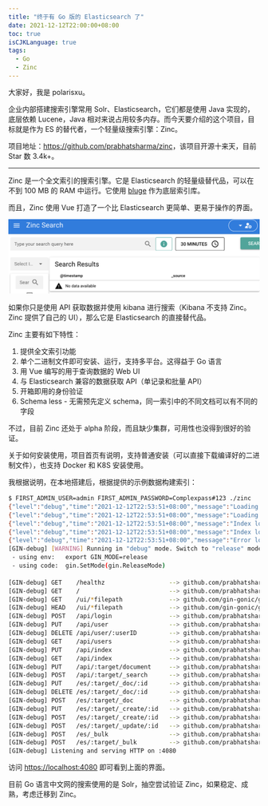 ```yaml
---
title: "终于有 Go 版的 Elasticsearch 了"
date: 2021-12-12T22:00:00+08:00
toc: true
isCJKLanguage: true
tags: 
  - Go
  - Zinc
---
```


大家好，我是 polarisxu。

企业内部搭建搜索引擎常用 Solr、Elasticsearch，它们都是使用 Java 实现的，底层依赖 Lucene，Java 相对来说占用较多内存。而今天要介绍的这个项目，目标就是作为 ES 的替代者，一个轻量级搜索引擎：Zinc。

项目地址：<https://github.com/prabhatsharma/zinc>，该项目开源十来天，目前 Star 数 3.4k+。

---

Zinc 是一个全文索引的搜索引擎。它是 Elasticsearch 的轻量级替代品，可以在不到 100 MB 的 RAM 中运行。它使用 [bluge](https://github.com/blugelabs/bluge) 作为底层索引库。

而且，Zinc 使用 Vue 打造了一个比 Elasticsearch 更简单、更易于操作的界面。

![zinc](imgs/zinc01.png)

如果你只是使用 API 获取数据并使用 kibana 进行搜索（Kibana 不支持 Zinc。Zinc 提供了自己的 UI），那么它是 Elasticsearch 的直接替代品。

 Zinc 主要有如下特性：

1. 提供全文索引功能
2. 单个二进制文件即可安装、运行，支持多平台。这得益于 Go 语言
3. 用 Vue 编写的用于查询数据的 Web UI
4. 与 Elasticsearch 兼容的数据获取 API（单记录和批量 API）
5. 开箱即用的身份验证
6. Schema less - 无需预先定义 schema，同一索引中的不同文档可以有不同的字段

不过，目前 Zinc 还处于 alpha 阶段，而且缺少集群，可用性也没得到很好的验证。

关于如何安装使用，项目首页有说明，支持普通安装（可以直接下载编译好的二进制文件），也支持 Docker 和 K8S 安装使用。

我根据说明，在本地搭建后，根据提供的示例数据构建索引：

```bash
$ FIRST_ADMIN_USER=admin FIRST_ADMIN_PASSWORD=Complexpass#123 ./zinc
{"level":"debug","time":"2021-12-12T22:53:51+08:00","message":"Loading indexes..."}
{"level":"debug","time":"2021-12-12T22:53:51+08:00","message":"Loading system indexes..."}
{"level":"debug","time":"2021-12-12T22:53:51+08:00","message":"Index loaded: _users"}
{"level":"debug","time":"2021-12-12T22:53:51+08:00","message":"Index loaded: _index_mapping"}
{"level":"debug","time":"2021-12-12T22:53:51+08:00","message":"Error loading .env file"}
[GIN-debug] [WARNING] Running in "debug" mode. Switch to "release" mode in production.
 - using env:	export GIN_MODE=release
 - using code:	gin.SetMode(gin.ReleaseMode)

[GIN-debug] GET    /healthz                  --> github.com/prabhatsharma/zinc/pkg/meta/v1.GetHealthz (3 handlers)
[GIN-debug] GET    /                         --> github.com/prabhatsharma/zinc/pkg/meta/v1.GUI (3 handlers)
[GIN-debug] GET    /ui/*filepath             --> github.com/gin-gonic/gin.(*RouterGroup).createStaticHandler.func1 (3 handlers)
[GIN-debug] HEAD   /ui/*filepath             --> github.com/gin-gonic/gin.(*RouterGroup).createStaticHandler.func1 (3 handlers)
[GIN-debug] POST   /api/login                --> github.com/prabhatsharma/zinc/pkg/handlers.ValidateCredentials (3 handlers)
[GIN-debug] PUT    /api/user                 --> github.com/prabhatsharma/zinc/pkg/handlers.CreateUpdateUser (4 handlers)
[GIN-debug] DELETE /api/user/:userID         --> github.com/prabhatsharma/zinc/pkg/handlers.DeleteUser (4 handlers)
[GIN-debug] GET    /api/users                --> github.com/prabhatsharma/zinc/pkg/handlers.GetUsers (4 handlers)
[GIN-debug] PUT    /api/index                --> github.com/prabhatsharma/zinc/pkg/handlers.CreateIndex (4 handlers)
[GIN-debug] GET    /api/index                --> github.com/prabhatsharma/zinc/pkg/handlers.ListIndexes (4 handlers)
[GIN-debug] PUT    /api/:target/document     --> github.com/prabhatsharma/zinc/pkg/handlers.UpdateDocument (4 handlers)
[GIN-debug] POST   /api/:target/_search      --> github.com/prabhatsharma/zinc/pkg/handlers.SearchIndex (4 handlers)
[GIN-debug] PUT    /es/:target/_doc/:id      --> github.com/prabhatsharma/zinc/pkg/handlers.UpdateDocument (4 handlers)
[GIN-debug] DELETE /es/:target/_doc/:id      --> github.com/prabhatsharma/zinc/pkg/handlers.DeleteDocument (4 handlers)
[GIN-debug] POST   /es/:target/_doc          --> github.com/prabhatsharma/zinc/pkg/handlers.UpdateDocument (4 handlers)
[GIN-debug] PUT    /es/:target/_create/:id   --> github.com/prabhatsharma/zinc/pkg/handlers.UpdateDocument (4 handlers)
[GIN-debug] POST   /es/:target/_create/:id   --> github.com/prabhatsharma/zinc/pkg/handlers.UpdateDocument (4 handlers)
[GIN-debug] POST   /es/:target/_update/:id   --> github.com/prabhatsharma/zinc/pkg/handlers.UpdateDocument (4 handlers)
[GIN-debug] POST   /es/_bulk                 --> github.com/prabhatsharma/zinc/pkg/handlers.BulkHandler (4 handlers)
[GIN-debug] POST   /es/:target/_bulk         --> github.com/prabhatsharma/zinc/pkg/handlers.BulkHandler (4 handlers)
[GIN-debug] Listening and serving HTTP on :4080
```

访问 <https://localhost:4080> 即可看到上面的界面。

目前 Go 语言中文网的搜索使用的是 Solr，抽空尝试验证 Zinc，如果稳定、成熟，考虑迁移到 Zinc。
